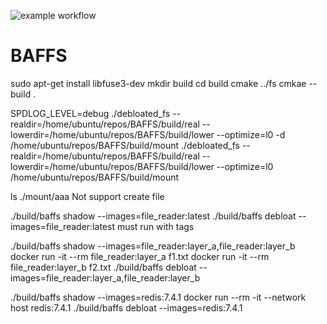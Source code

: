 ![example workflow](https://github.com/jzh18/BAFFS/actions/workflows/main.yml/badge.svg)

# BAFFS
sudo apt-get install libfuse3-dev
mkdir build
cd build
cmake ../fs
cmkae --build .


SPDLOG_LEVEL=debug ./debloated_fs --realdir=/home/ubuntu/repos/BAFFS/build/real --lowerdir=/home/ubuntu/repos/BAFFS/build/lower --optimize=l0 -d /home/ubuntu/repos/BAFFS/build/mount
./debloated_fs  --realdir=/home/ubuntu/repos/BAFFS/build/real --lowerdir=/home/ubuntu/repos/BAFFS/build/lower --optimize=l0  /home/ubuntu/repos/BAFFS/build/mount

ls ./mount/aaa
Not support create file

 ./build/baffs shadow  --images=file_reader:latest
 ./build/baffs debloat  --images=file_reader:latest 
 must run with tags

./build/baffs shadow  --images=file_reader:layer_a,file_reader:layer_b
docker run -it --rm file_reader:layer_a f1.txt
docker run -it --rm file_reader:layer_b f2.txt
./build/baffs debloat  --images=file_reader:layer_a,file_reader:layer_b


./build/baffs shadow  --images=redis:7.4.1
docker run --rm -it --network host redis:7.4.1 
./build/baffs debloat  --images=redis:7.4.1